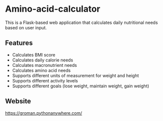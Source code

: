 # Amino-acid-calculator

This is a Flask-based web application that calculates daily nutritional needs based on user input.

## Features

- Calculates BMI score
- Calculates daily calorie needs
- Calculates macronutrient needs
- Calculates amino acid needs
- Supports different units of measurement for weight and height
- Supports different activity levels
- Supports different goals (lose weight, maintain weight, gain weight)

## Website

https://groman.pythonanywhere.com/
